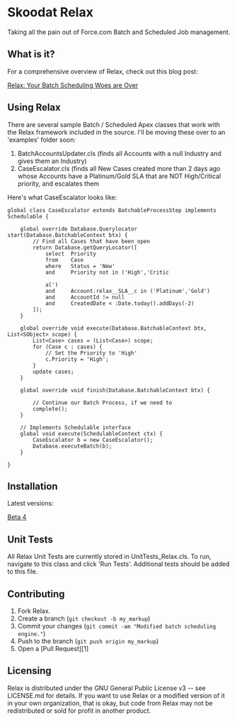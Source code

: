 Skoodat Relax
=============

Taking all the pain out of Force.com Batch and Scheduled Job management.

What is it?
-------

For a comprehensive overview of Relax, check out this blog post:

[Relax: Your Batch Scheduling Woes are Over](http://zachelrath.wordpress.com/2012/06/28/relax-your-batch-scheduling-woes-are-over/)

Using Relax
------------

There are several sample Batch / Scheduled Apex classes that work with the Relax framework included in the source. I'll be moving these over to an 'examples' folder soon:

1. BatchAccountsUpdater.cls (finds all Accounts with a null Industry and gives them an Industry)
2. CaseEscalator.cls (finds all New Cases created more than 2 days ago whose Accounts have a Platinum/Gold SLA that are NOT High/Critical priority, and escalates them    

Here's what CaseEscalator looks like:

	global class CaseEscalator extends BatchableProcessStep implements Schedulable {
	
		global override Database.Querylocator start(Database.BatchableContext btx) {
			// Find all Cases that have been open		
			return Database.getQueryLocator([
				select	Priority
				from	Case 
				where	Status = 'New'
				and		Priority not in ('High','Critic
				
				al')
				and		Account.relax__SLA__c in ('Platinum','Gold') 
				and		AccountId != null
				and		CreatedDate < :Date.today().addDays(-2) 
			]);
		}
	
		global override void execute(Database.BatchableContext btx, List<SObject> scope) {
			List<Case> cases = (List<Case>) scope;
			for (Case c : cases) {
				// Set the Priority to 'High'
				c.Priority = 'High';
			}
			update cases;
		}
	
		global override void finish(Database.BatchableContext btx) {
	
			// Continue our Batch Process, if we need to
			complete();
		}
	
		// Implements Schedulable interface
		global void execute(SchedulableContext ctx) {
			CaseEscalator b = new CaseEscalator();
			Database.executeBatch(b);
		}
	
	}

Installation
-----------

Latest versions:

[Beta 4](https://login.salesforce.com/packaging/installPackage.apexp?p0=04tE0000000HWiT)


Unit Tests
-------

All Relax Unit Tests are currently stored in UnitTests_Relax.cls. To run, navigate to this class and click 'Run Tests'. Additional tests should be added to this file.


Contributing
------------

1. Fork Relax.
2. Create a branch (`git checkout -b my_markup`)
3. Commit your changes (`git commit -am "Modified batch scheduling engine."`)
4. Push to the branch (`git push origin my_markup`)
5. Open a [Pull Request][1]

Licensing
------------

Relax is distributed under the GNU General Public License v3 -- see LICENSE.md for details. If you want to use Relax or a modified version of it in your own organization, that is okay, but code from Relax may not be redistributed or sold for profit in another product. 